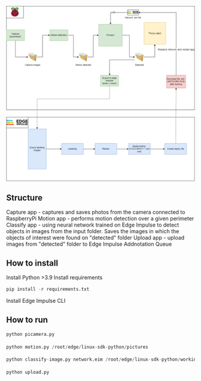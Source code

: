 ![Workflow](img/workflow.png)

Structure
---------------

Capture app - captures and saves photos from the camera connected to RaspberryPi
Motion app - performs motion detection over a given perimeter
Classify app - using neural network trained on Edge Impulse to detect objects in images from the input folder. Saves the images in which the objects of interest were found on "detected" folder
Upload app - upload images from "detected" folder to Edge Impulse Addnotation Queue


How to install
---------------
Install Python >3.9
Install requirements
```python
pip install -r requirements.txt
```
Install Edge Impulse CLI


How to run
---------------

```python
python picamera.py

python motion.py /root/edge/linux-sdk-python/pictures

python classify-image.py network.eim /root/edge/linux-sdk-python/working/motion

python upload.py
```
